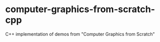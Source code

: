 # computer-graphics-from-scratch-cpp
C++ implementation of demos from "Computer Graphics from Scratch"

